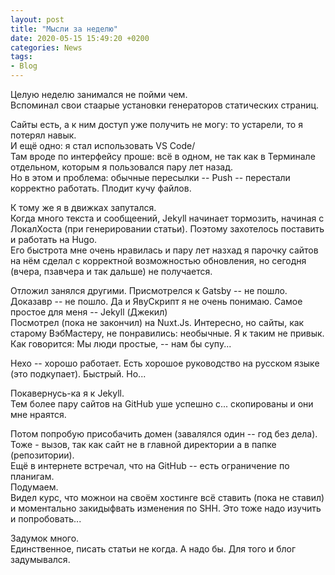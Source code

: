```yaml
---
layout: post  
title: "Мысли за неделю"  
date: 2020-05-15 15:49:20 +0200
categories: News
tags: 
- Blog
---
```


Целую неделю занимался не пойми чем.  
Вспоминал свои стаарые установки генераторов статических страниц.  

Сайты есть, а к ним доступ уже получить не могу: то устарели, то я потерял навык.  
И ещё одно: я стал использовать VS Code/  
Там вроде по интерфейсу проше: всё в одном, не так как в Терминале отдельном, которым я пользовался пару лет назад.  
Но в этом и проблема: обычные пересылки -- Push -- перестали корректно работать. Плодит кучу файлов.

К тому же я в движках запутался.  
Когда много текста и сообщеений, Jekyll начинает тормозить, начиная с ЛокалХоста (при генерировании статьи). Поэтому захотелось поставить и работать на Hugo.  
Его быстрота мне очень нравилась и пару лет назхад я парочку сайтов на нём сделал с корректной возможностью обновления, но сегодня (вчера, пзавчера и так дальше) не получается.  

Отложил занялся другими.
Присмотрелся к Gatsby -- не пошло.  
Доказавр -- не пошло.  Да и ЯвуСкрипт я не очень понимаю.
Самое простое для меня -- Jekyll (Джекил)  
Посмотрел (пока не закончил) на Nuxt.Js.  Интересно, но сайты, как старому ВэбМастеру, не понравились: необычные. Я к таким не привык.  
Как говорится: Мы люди простые, -- нам бы супу...  

Hexo -- хорошо работает. Есть хорошое руководство на русском языке (это подкупает). Быстрый. Но...

Покавернусь-ка я к Jekyll.  
Тем более пару сайтов на GitHub уше успешно с... скопированы и они мне нраятся.

Потом попробую присобачить домен (завалялся один -- год без дела).  
Тоже - вызов, так как сайт не в главной директории а в папке (репозитории).  
Ещё в интернете встречал, что на GitHub -- есть ограничение по планигам.  
Подумаем.  
Видел курс, что можнои на своём хостинге всё ставить (пока не ставил) и моментально закидыфвать изменения по SHH.  Это тоже надо изучить и попробовать...  

Задумок много.  
Единственное, писать статьи не когда. А надо бы. Для того и блог задумывался.
